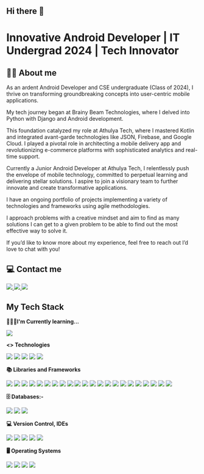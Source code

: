 ## Hi there 👋

<!--
**vaibhav201102/vaibhav201102** is a ✨ _special_ ✨ repository because its `README.md` (this file) appears on your GitHub profile.

Here are some ideas to get you started:

- 🔭 I’m currently working on ...
- 🌱 I’m currently learning ...
- 👯 I’m looking to collaborate on ...
- 🤔 I’m looking for help with ...
- 💬 Ask me about ...
- 📫 How to reach me: ...
- 😄 Pronouns: ...
- ⚡ Fun fact: ...
-->
<h1> Innovative Android Developer | IT Undergrad 2024 | Tech Innovator</h1>
<h2>🤟🏻 About me</h2>
<p>
As an ardent Android Developer and CSE undergraduate (Class of 2024), I thrive on transforming groundbreaking concepts into user-centric mobile applications.
</p>
<p>
My tech journey began at Brainy Beam Technologies, where I delved into Python with Django and Android development.
</p>
<p>
This foundation catalyzed my role at Athulya Tech, where I mastered Kotlin and integrated avant-garde technologies like JSON, Firebase, and Google Cloud. I played a pivotal role in architecting a mobile delivery app and revolutionizing e-commerce platforms with sophisticated analytics and real-time support.
</p>
<p>
Currently a Junior Android Developer at Athulya Tech, I relentlessly push the envelope of mobile technology, committed to perpetual learning and delivering stellar solutions. I aspire to join a visionary team to further innovate and create transformative applications.
</p>
<p>
I have an ongoing portfolio of projects implementing a variety of technologies and frameworks using agile methodologies. 
</p>
<p>
I approach problems with a creative mindset and aim to find as many solutions I can get to a given problem to be able to find out the most effective way to solve it.
</p>
<p>
If you’d like to know more about my experience, feel free to reach out I’d love to chat with you!
</p>
<h2>💻 Contact me</h2>
<a target = "_blank" href = "https://www.linkedin.com/in/vaibhav-joshi-042698212/">
  <img src="https://img.shields.io/badge/linkedin-0077B5?logo=linkedin&amp;logoColor=white&amp;style=for-the-badge" style="max-width: 100%;">
</a>
<a href = "https://www.instagram.com/mr._joshi._84/">
  <img src="https://img.shields.io/badge/Instagram-E4405F?logo=instagram&amp;logoColor=white&amp;style=for-the-badge" style="max-width: 100%;">
</a>
<a href = "https://github.com/vaibhav201102">
  <img src = "https://img.shields.io/badge/Github-003049?style=for-the-badge&logo=github&logoColor=white">
</a>
<h2>My Tech Stack</h2>
<p>
  <p>
    <b>🧑🏻‍💻I'm Currently learning...</b>
  </p>
  <p>
    <a>
      <img src="https://img.shields.io/badge/Swift-F05138?logo=swift&amp;logoColor=white&amp;style=for-the-badge" style="max-width: 100%;">
    </a>
  </p>
  <p>
    <b><> Technologies</b>
  </p>
  <p>
    <a>
      <img src="https://img.shields.io/badge/Swift-F05138?logo=swift&amp;logoColor=white&amp;style=for-the-badge" style="max-width: 100%;">
    </a>
    <a>
      <img src="https://img.shields.io/badge/Java-F80000?logo=oracle&amp;logoColor=white&amp;style=for-the-badge" style="max-width: 100%;">
    </a>
    <a>
      <img src="https://img.shields.io/badge/Python-3776AB?logo=python&amp;logoColor=white&amp;style=for-the-badge" style="max-width: 100%;">
    </a>
     <a>
      <img src="https://img.shields.io/badge/Kotlin-0095D5?logo=kotlin&logoColor=white&style=for-the-badge" style="max-width: 100%;">
    </a>
     <a>
      <img src="https://img.shields.io/badge/C-A8B9CC?logo=c&logoColor=white&style=for-the-badge" style="max-width: 100%;">
    </a>
  </p>
  <p>
    <b>📚 Libraries and Frameworks</b>
  </p>
  <p>
    <a>
      <img src="https://img.shields.io/badge/Alamofire-ff5050?logo=&amp;logoColor=white&amp;style=for-the-badge" style="max-width: 100%;">
    </a>
     <a>
      <img src="https://img.shields.io/badge/Realm-39477F?logo=realm&amp;logoColor=white&amp;style=for-the-badge" style="max-width: 100%;">
    </a>
    <a>
      <img src="https://img.shields.io/badge/ML Kit-4285F4?logo=googlelens&amp;logoColor=white&amp;style=for-the-badge" style="max-width: 100%;">
    </a>
    <a>
      <img src="https://img.shields.io/badge/Picasso-0099cc?logo=&amp;logoColor=black&amp;style=for-the-badge" style="max-width: 100%;">
    </a>
    <a>
      <img src="https://img.shields.io/badge/Glide-32a852?logo=&logoColor=black&style=for-the-badge" style="max-width: 100%;">
    </a>
    <a>
      <img src="https://img.shields.io/badge/Retrofit-3b5998?logo=&logoColor=white&style=for-the-badge" style="max-width: 100%;">
    </a>
    <a>
      <img src="https://img.shields.io/badge/Room-00796b?logo=&logoColor=white&style=for-the-badge" style="max-width: 100%;">
    </a>
    <a>
      <img src="https://img.shields.io/badge/Dagger-fb8c00?logo=&logoColor=black&style=for-the-badge" style="max-width: 100%;">
    </a>
    <a>
      <img src="https://img.shields.io/badge/RxJava-bd2c00?logo=&logoColor=white&style=for-the-badge" style="max-width: 100%;">
    </a>
    <a>
      <img src="https://img.shields.io/badge/LiveData-4caf50?logo=&logoColor=white&style=for-the-badge" style="max-width: 100%;">
    </a>
    <a>
      <img src="https://img.shields.io/badge/Coroutines-ff6f00?logo=&logoColor=black&style=for-the-badge" style="max-width: 100%;">
    </a>
    <a>
      <img src="https://img.shields.io/badge/Hilt-6200ea?logo=&logoColor=white&style=for-the-badge" style="max-width: 100%;">
    </a>
    <a>
      <img src="https://img.shields.io/badge/Material_Design-4285F4?logo=google&logoColor=white&style=for-the-badge" style="max-width: 100%;">
    </a>
    <a>
      <img src="https://img.shields.io/badge/Navigation-3ddc84?logo=android&logoColor=white&style=for-the-badge" style="max-width: 100%;">
    </a>
    <a>
    <img src="https://img.shields.io/badge/Play_Services_Location-4285F4?logo=google&logoColor=white&style=for-the-badge" style="max-width: 100%;">
  </a>
  <a>
    <img src="https://img.shields.io/badge/Firebase_Messaging-FFCA28?logo=firebase&logoColor=black&style=for-the-badge" style="max-width: 100%;">
  </a>
  <a>
    <img src="https://img.shields.io/badge/Google_Maps_Services-4285F4?logo=google&logoColor=white&style=for-the-badge" style="max-width: 100%;">
  </a>
  <a>
    <img src="https://img.shields.io/badge/CameraX-3ddc84?logo=android&logoColor=white&style=for-the-badge" style="max-width: 100%;">
  </a>
  <a>
    <img src="https://img.shields.io/badge/Facebook_SDK-1877F2?logo=facebook&logoColor=white&style=for-the-badge" style="max-width: 100%;">
  </a>
  <a>
    <img src="https://img.shields.io/badge/Circle_Indicator-3ddc84?logo=android&logoColor=white&style=for-the-badge" style="max-width: 100%;">
  </a>
  <a>
    <img src="https://img.shields.io/badge/MPAndroidChart-3ddc84?logo=android&logoColor=white&style=for-the-badge" style="max-width: 100%;">
  </a>
  <a>
    <img src="https://img.shields.io/badge/OkHttp-4285F4?logo=square&logoColor=white&style=for-the-badge" style="max-width: 100%;">
  </a>

  </p>
  <p>
    <b>🗄️ Databases:-</b>
  </p>
  <p>
     <a>
      <img src="https://img.shields.io/badge/SQLite-003B57?logo=sqlite&amp;logoColor=white&amp;style=for-the-badge" style="max-width: 100%;">
    </a>
    <a>
      <img src="https://img.shields.io/badge/Firebase-FFCA28?logo=firebase&amp;logoColor=black&amp;style=for-the-badge" style="max-width: 100%;">
    </a>
    <a>
      <img src="https://img.shields.io/badge/Room-FFCA28?logo=room&amp;logoColor=black&amp;style=for-the-badge" style="max-width: 100%;">
    </a>
  </p>
  <p>
    <b>💻 Version Control, IDEs</b>
  </p>
  <p>
    <a>
      <img src="https://img.shields.io/badge/Github-181717?logo=github&amp;logoColor=white&amp;style=for-the-badge" style="max-width: 100%;">
    </a>
    <a>
      <img src="https://img.shields.io/badge/Bitbucket-0052CC?logo=bitbucket&amp;logoColor=white&amp;style=for-the-badge" style="max-width: 100%;">
    </a>
    <a>
      <img src="https://img.shields.io/badge/Xcode-147EFB?logo=xcode&amp;logoColor=white&amp;style=for-the-badge" style="max-width: 100%;">
    </a>
    <a>
      <img src="https://img.shields.io/badge/Android Studio-3DDC84?logo=androidstudio&amp;logoColor=white&amp;style=for-the-badge" style="max-width: 100%;">
    </a>
    <a>
      <img src="https://img.shields.io/badge/Intellij IDEA-000000?logo=intellijidea&amp;logoColor=white&amp;style=for-the-badge" style="max-width: 100%;">
    </a>   
  </p>
  <p>
    <b>🖥️ Operating Systems</b>
  </p>
  <p>
    <a>
      <img src="https://img.shields.io/badge/iOS-000000?logo=ios&amp;logoColor=white&amp;style=for-the-badge" style="max-width: 100%;">
    </a> 
    <a>
      <img src="https://img.shields.io/badge/macOS-000000?logo=macos&amp;logoColor=white&amp;style=for-the-badge" style="max-width: 100%;">
    </a>
    <a>
      <img src="https://img.shields.io/badge/Android-3DDC84?logo=android&amp;logoColor=white&amp;style=for-the-badge" style="max-width: 100%;">
    </a>
    <a>
      <img src="https://img.shields.io/badge/Windows-0078D6?logo=windows10&amp;logoColor=white&amp;style=for-the-badge" style="max-width: 100%;">
    </a>
  </p>
</p>
